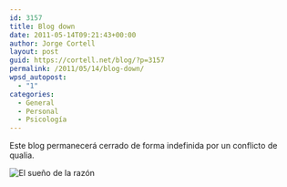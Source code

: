 ```yaml
---
id: 3157
title: Blog down
date: 2011-05-14T09:21:43+00:00
author: Jorge Cortell
layout: post
guid: https://cortell.net/blog/?p=3157
permalink: /2011/05/14/blog-down/
wpsd_autopost:
  - "1"
categories:
  - General
  - Personal
  - Psicología
---
```

Este blog permanecerá cerrado de forma indefinida por un conflicto de qualia.

<img class="aligncenter" src="https://upload.wikimedia.org/wikipedia/commons/thumb/b/b9/Goya-El_sue%C3%B1o_de_la_raz%C3%B3n.jpg/200px-Goya-El_sue%C3%B1o_de_la_raz%C3%B3n.jpg" alt="El sueño de la razón" />